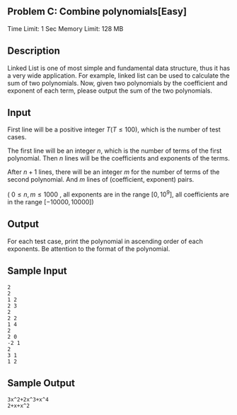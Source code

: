 ## Problem C: Combine polynomials[Easy]

Time Limit: 1 Sec Memory Limit: 128 MB

## Description

Linked List is one of most simple and fundamental data structure, thus it has a very wide application. For example, linked list can be used to calculate the sum of two polynomials. Now, given two polynomials by the coefficient and exponent of each term, please output the sum of the two polynomials.

## Input

First line will be a positive integer $T(T≤100)$, which is the number of test cases.

The first line will be an integer $n$, which is the number of terms of the first polynomial. Then $n$ lines will be the coefficients and exponents of the terms.

After $n + 1$ lines, there will be an integer $m$ for the number of terms of the second polynomial. And $m$ lines of (coefficient, exponent) pairs.

( $0≤n,m≤1000$ , all exponents are in the range $[0, 10^9]$, all coefficients are in the range $[-10000, 10000]$)

## Output

For each test case, print the polynomial in ascending order of each exponents. Be attention to the format of the polynomial.

## Sample Input

```
2
2
1 2
2 3
2
2 2
1 4
2
2 0
-2 1
2
3 1
1 2
```

## Sample Output

```
3x^2+2x^3+x^4
2+x+x^2
```